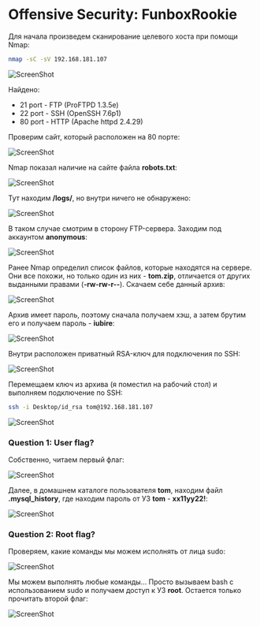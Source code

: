 # Offensive Security: FunboxRookie

Для начала произведем сканирование целевого хоста при помощи Nmap:
```sh
nmap -sC -sV 192.168.181.107
```

![ScreenShot](screenshots/1.png)

Найдено:
- 21 port - FTP (ProFTPD 1.3.5e)
- 22 port - SSH (OpenSSH 7.6p1)
- 80 port - HTTP (Apache httpd 2.4.29)

Проверим сайт, который расположен на 80 порте:

![ScreenShot](screenshots/2.png)

Nmap показал наличие на сайте файла **robots.txt**:

![ScreenShot](screenshots/3.png)

Тут находим **/logs/**, но внутри ничего не обнаружено:

![ScreenShot](screenshots/4.png)

В таком случае смотрим в сторону FTP-сервера. Заходим под аккаунтом **anonymous**:

![ScreenShot](screenshots/5.png)

Ранее Nmap определил список файлов, которые находятся на сервере. Они все похожи, но только один из них - **tom.zip**, отличается от других выданными правами (**-rw-rw-r--**). Скачаем себе данный архив:

![ScreenShot](screenshots/6.png)

Архив имеет пароль, поэтому сначала получаем хэш, а затем брутим его и получаем пароль - **iubire**:

![ScreenShot](screenshots/7.png)

Внутри расположен приватный RSA-ключ для подключения по SSH:

![ScreenShot](screenshots/8.png)

Перемещаем ключ из архива (я поместил на рабочий стол) и выполняем подключение по SSH:
```sh
ssh -i Desktop/id_rsa tom@192.168.181.107
```

![ScreenShot](screenshots/9.png)

### Question 1: User flag?

Собственно, читаем первый флаг:

![ScreenShot](screenshots/10.png)

Далее, в домашнем каталоге пользователя **tom**, находим файл **.mysql_history**, где находим пароль от УЗ **tom** - **xx11yy22!**:

![ScreenShot](screenshots/11.png)

### Question 2: Root flag?

Проверяем, какие команды мы можем исполнять от лица sudo:

![ScreenShot](screenshots/12.png)

Мы можем выполнять любые команды... Просто вызываем bash с использованием sudo и получаем доступ к УЗ **root**. Остается только прочитать второй флаг:

![ScreenShot](screenshots/13.png)
